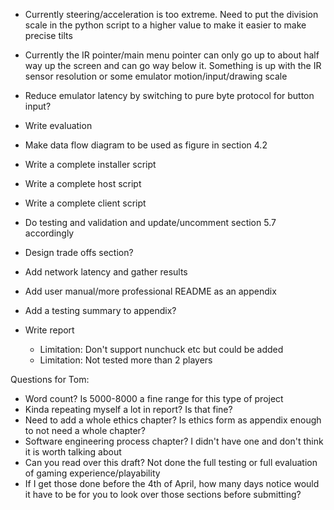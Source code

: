 - Currently steering/acceleration is too extreme. Need to put the division scale in the python script to a higher value to make it easier to make precise tilts
- Currently the IR pointer/main menu pointer can only go up to about half way up the screen and can go way below it. Something is up with the IR sensor resolution or some emulator motion/input/drawing scale
- Reduce emulator latency by switching to pure byte protocol for button input?
- Write evaluation
- Make data flow diagram to be used as figure in section 4.2

- Write a complete installer script
- Write a complete host script
- Write a complete client script
- Do testing and validation and update/uncomment section 5.7 accordingly

- Design trade offs section?
- Add network latency and gather results
- Add user manual/more professional README as an appendix
- Add a testing summary to appendix?
- Write report
  - Limitation: Don't support nunchuck etc but could be added
  - Limitation: Not tested more than 2 players
  
Questions for Tom:

- Word count? Is 5000-8000 a fine range for this type of project
- Kinda repeating myself a lot in report? Is that fine?
- Need to add a whole ethics chapter? Is ethics form as appendix enough to not need a whole chapter?
- Software engineering process chapter? I didn't have one and don't think it is worth talking about
- Can you read over this draft? Not done the full testing or full evaluation of gaming experience/playability
- If I get those done before the 4th of April, how many days notice would it have to be for you to look over those sections before submitting?
